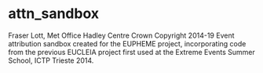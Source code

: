 # attn_sandbox
Fraser Lott, Met Office Hadley Centre
Crown Copyright 2014-19
Event attribution sandbox created for the EUPHEME project,
incorporating code from the previous EUCLEIA project
first used at the Extreme Events Summer School, ICTP Trieste 2014.

